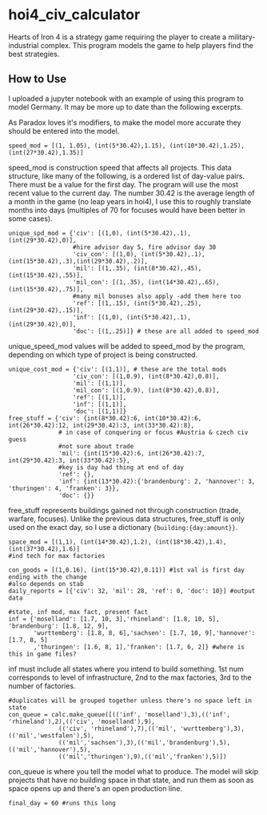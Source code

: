 # hoi4_civ_calculator
Hearts of Iron 4 is a strategy game requiring the player to create a military-industrial complex. This program models the game to help players find the best strategies.

## How to Use
I uploaded a jupyter notebook with an example of using this program to model Germany. It may be more up to date than the following excerpts.

As Paradox loves it's modifiers, to make the model more accurate they should be entered into the model.

```
speed_mod = [(1, 1.05), (int(5*30.42),1.15), (int(10*30.42),1.25), (int(27*30.42),1.35)]
```
speed_mod is construction speed that affects all projects. This data structure, like many of the following, is a ordered list of day-value pairs. There must be a value for the first day. The program will use the most recent value to the current day. The number 30.42 is the average length of a month in the game (no leap years in hoi4), I use this to roughly translate months into days (multiples of 70 for focuses would have been better in some cases). 
```
unique_spd_mod = {'civ': [(1,0), (int(5*30.42),.1), (int(29*30.42),0)], 
                  #hire advisor day 5, fire advisor day 30
                  'civ_con': [(1,0), (int(5*30.42),.1), (int(15*30.42),.3),(int(29*30.42),.2)],
                  'mil': [(1,.35), (int(8*30.42),.45), (int(15*30.42),.55)],
                  'mil_con': [(1,.35), (int(14*30.42),.65), (int(15*30.42),.75)], 
                  #many mil bonuses also apply -add them here too
                  'ref': [(1,.15), (int(5*30.42),.25), (int(29*30.42),.15)],
                  'inf': [(1,0), (int(5*30.42),.1), (int(29*30.42),0)],
                  'doc': [(1,.25)]} # these are all added to speed_mod
```
unique_speed_mod values will be added to speed_mod by the program, depending on which type of project is being constructed.
```
unique_cost_mod = {'civ': [(1,1)], # these are the total mods
                  'civ_con': [(1,0.9), (int(8*30.42),0.8)],
                  'mil': [(1,1)],
                  'mil_con': [(1,0.9), (int(8*30.42),0.8)],
                  'ref': [(1,1)],
                  'inf': [(1,1)],
                  'doc': [(1,1)]}
free_stuff = {'civ': {int(8*30.42):6, int(10*30.42):6, int(26*30.42):12, int(29*30.42):3, int(33*30.42):8}, 
              # in case of conquering or focus #Austria & czech civ guess
              #not sure about trade
              'mil': {int(15*30.42):6, int(26*30.42):7, int(29*30.42):3, int(33*30.42):5}, 
              #key is day had thing at end of day
              'ref': {},
              'inf': {int(13*30.42):{'brandenburg': 2, 'hannover': 3, 'thuringen': 4, 'franken': 3}},
              'doc': {}}
```
free_stuff represents buildings gained not through construction (trade, warfare, focuses). Unlike the previous data structures, free_stuff is only used on the exact day, so I use a dictionary ```{building:{day:amount}}```.
```
space_mod = [(1,1), (int(14*30.42),1.2), (int(18*30.42),1.4), (int(37*30.42),1.6)] 
#ind tech for max factories
    
con_goods = [(1,0.16), (int(15*30.42),0.11)] #1st val is first day ending with the change
#also depends on stab
daily_reports = [{'civ': 32, 'mil': 28, 'ref': 0, 'doc': 10}] #output data

#state, inf mod, max fact, present fact
inf = {'moselland': [1.7, 10, 3],'rhineland': [1.8, 10, 5], 'brandenburg': [1.8, 12, 9],
       'wurttemberg': [1.8, 8, 6],'sachsen': [1.7, 10, 9],'hannover': [1.7, 8, 5]
       ,'thuringen': [1.6, 8, 1],'franken': [1.7, 6, 2]} #where is this in game files?
```
inf must include all states where you intend to build something. 1st num corresponds to level of infrastructure, 2nd to the max factories, 3rd to the number of factories.
```
#duplicates will be grouped together unless there's no space left in state 
con_queue = calc.make_queue([(('inf', 'moselland'),3),(('inf', 'rhineland'),2),(('civ', 'moselland'),9),
              (('civ', 'rhineland'),7),(('mil', 'wurttemberg'),3),(('mil','westfalen'),5),
              (('mil','sachsen'),3),(('mil','brandenburg'),5),(('mil','hannover'),5),
              (('mil','thuringen'),9),(('mil','franken'),5)])
```
con_queue is where you tell the model what to produce. The model will skip projects that have no building space in that state, and run them as soon as space opens up and there's an open production line. 
```
final_day = 60 #runs this long
```
